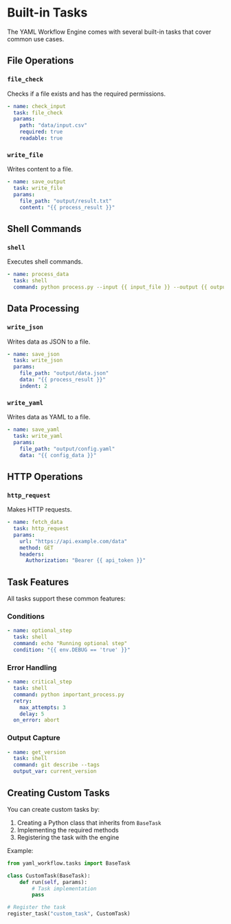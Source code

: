 # Built-in Tasks

The YAML Workflow Engine comes with several built-in tasks that cover common use cases.

## File Operations

### `file_check`
Checks if a file exists and has the required permissions.

```yaml
- name: check_input
  task: file_check
  params:
    path: "data/input.csv"
    required: true
    readable: true
```

### `write_file`
Writes content to a file.

```yaml
- name: save_output
  task: write_file
  params:
    file_path: "output/result.txt"
    content: "{{ process_result }}"
```

## Shell Commands

### `shell`
Executes shell commands.

```yaml
- name: process_data
  task: shell
  command: python process.py --input {{ input_file }} --output {{ output_file }}
```

## Data Processing

### `write_json`
Writes data as JSON to a file.

```yaml
- name: save_json
  task: write_json
  params:
    file_path: "output/data.json"
    data: "{{ process_result }}"
    indent: 2
```

### `write_yaml`
Writes data as YAML to a file.

```yaml
- name: save_yaml
  task: write_yaml
  params:
    file_path: "output/config.yaml"
    data: "{{ config_data }}"
```

## HTTP Operations

### `http_request`
Makes HTTP requests.

```yaml
- name: fetch_data
  task: http_request
  params:
    url: "https://api.example.com/data"
    method: GET
    headers:
      Authorization: "Bearer {{ api_token }}"
```

## Task Features

All tasks support these common features:

### Conditions
```yaml
- name: optional_step
  task: shell
  command: echo "Running optional step"
  condition: "{{ env.DEBUG == 'true' }}"
```

### Error Handling
```yaml
- name: critical_step
  task: shell
  command: python important_process.py
  retry:
    max_attempts: 3
    delay: 5
  on_error: abort
```

### Output Capture
```yaml
- name: get_version
  task: shell
  command: git describe --tags
  output_var: current_version
```

## Creating Custom Tasks

You can create custom tasks by:

1. Creating a Python class that inherits from `BaseTask`
2. Implementing the required methods
3. Registering the task with the engine

Example:
```python
from yaml_workflow.tasks import BaseTask

class CustomTask(BaseTask):
    def run(self, params):
        # Task implementation
        pass

# Register the task
register_task("custom_task", CustomTask) 